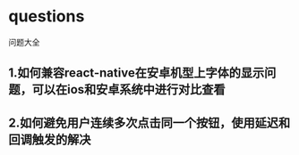 # questions
问题大全


## 1.如何兼容react-native在安卓机型上字体的显示问题，可以在ios和安卓系统中进行对比查看
## 2.如何避免用户连续多次点击同一个按钮，使用延迟和回调触发的解决
